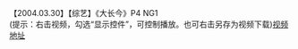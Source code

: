 【2004.03.30】【综艺】《大长今》P4 NG1       
(提示：右击视频，勾选“显示控件”，可控制播放。也可右击另存为视频下载)[视频地址](https://video.h5.weibo.cn/1034:4344079216243928/4344079460270540)
